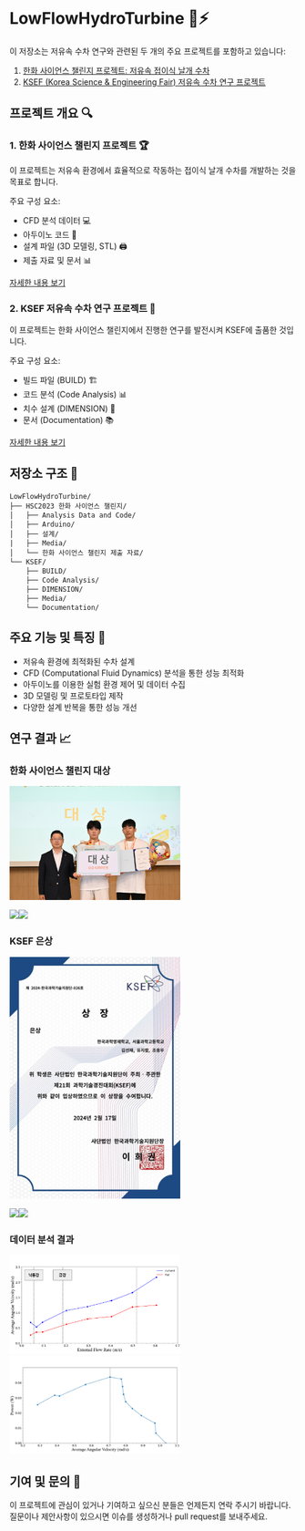 # LowFlowHydroTurbine 🌊⚡

이 저장소는 저유속 수차 연구와 관련된 두 개의 주요 프로젝트를 포함하고 있습니다:

1. [한화 사이언스 챌린지 프로젝트: 저유속 접이식 날개 수차](./HSC2023%20한화%20사이언스%20챌린지/)
2. [KSEF (Korea Science & Engineering Fair) 저유속 수차 연구 프로젝트](./KSEF/)

## 프로젝트 개요 🔍

### 1. 한화 사이언스 챌린지 프로젝트 🏆

이 프로젝트는 저유속 환경에서 효율적으로 작동하는 접이식 날개 수차를 개발하는 것을 목표로 합니다.

주요 구성 요소:
- CFD 분석 데이터 💻
- 아두이노 코드 🤖
- 설계 파일 (3D 모델링, STL) 🖨️
- 제출 자료 및 문서 📊

[자세한 내용 보기](./HSC2023%20한화%20사이언스%20챌린지/README.md)

### 2. KSEF 저유속 수차 연구 프로젝트 🔬

이 프로젝트는 한화 사이언스 챌린지에서 진행한 연구를 발전시켜 KSEF에 출품한 것입니다.

주요 구성 요소:
- 빌드 파일 (BUILD) 🏗️
- 코드 분석 (Code Analysis) 📊
- 치수 설계 (DIMENSION) 📏
- 문서 (Documentation) 📚

[자세한 내용 보기](./KSEF/README.md)

## 저장소 구조 📂

```
LowFlowHydroTurbine/
├── HSC2023 한화 사이언스 챌린지/
│   ├── Analysis Data and Code/
│   ├── Arduino/
│   ├── 설계/
|   ├── Media/
│   └── 한화 사이언스 챌린지 제출 자료/
└── KSEF/
    ├── BUILD/
    ├── Code Analysis/
    ├── DIMENSION/
    ├── Media/
    └── Documentation/
```

## 주요 기능 및 특징 🌟

- 저유속 환경에 최적화된 수차 설계
- CFD (Computational Fluid Dynamics) 분석을 통한 성능 최적화
- 아두이노를 이용한 실험 환경 제어 및 데이터 수집
- 3D 모델링 및 프로토타입 제작
- 다양한 설계 반복을 통한 성능 개선

## 연구 결과 📈

### 한화 사이언스 챌린지 대상
  <img src="./HSC2023 한화 사이언스 챌린지/Media/1043623_807593_562.jpg" width="300"/>

  <img src="./HSC2023 한화 사이언스 챌린지/Media/IMG_6537.gif" width="150"/><img src="./HSC2023 한화 사이언스 챌린지/Media/IMG_6538.gif" width="150"/>

### KSEF 은상
  
 <img src="./KSEF\Media\서울과고-조용우_1.jpg" width="300"/>


 <img src="./KSEF/Media/image100.gif" width="150"/><img src="./KSEF/Media/image108.gif" width="150"/>

### 데이터 분석 결과
<img src="./KSEF\Media/그림1.png" width="300"/>
<img src="./KSEF\Media/그림2.png" width="300"/>

## 기여 및 문의 💌

이 프로젝트에 관심이 있거나 기여하고 싶으신 분들은 언제든지 연락 주시기 바랍니다. 질문이나 제안사항이 있으시면 이슈를 생성하거나 pull request를 보내주세요.